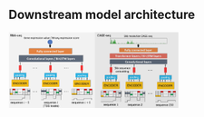 ## Downstream model architecture

<img
  src="../Profiles/GEP.png"
  title=""
  style="display: inline-block; margin: 0 auto; max-width: 300px">
